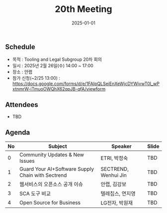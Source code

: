 ﻿---
title: "20th Meeting"
linkTitle: "20th Meeting"
weight: 4
date: 2025-01-01
type: docs
categories: ["Tooling&Legal"]
tags: []
description: Tooling & Legal Subgroup 20th Meeting
---

## Schedule
* 목적 : Tooling and Legal Subgroup 20차 회의
* 일시 : 2025년 2월 26일(수) 14:00 ~ 17:00
* 장소 : 안랩
* 참가 신청(~2/25 13:00) : https://docs.google.com/forms/d/e/1FAIpQLSeiEnXeWjcDYWjvwT0I_wPxtnmrW-iTmuoOWQhX62qpJB-qfA/viewform

## Attendees
* TBD

## Agenda
| No | Subject           | Speaker | Slide |
|----|-----------------|------|------|
| 0  | Community Updates & New Issues | ETRI, 박정숙 | TBD |
| 1  | Guard Your AI+Software Supply Chain with Sectrend | SECTREND, Wenhui Jin | TBD |
| 2  | 웹서비스의 오픈소스 공개 이슈 | 안랩, 김강보 | TBD |
| 3  | SCA 도구 비교 | 텔레칩스, 연지영 | TBD |
| 4  | Open Source for Business | LG전자, 박원재 | TBD |


<!-- 

## Attendees

## Meeting Minutes

## Photo Gallery

<div ><span class="image fit">
</span></div> -->